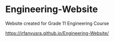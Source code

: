 # Engineering-Website
Website created for Grade 11 Engineering Course

 https://irfanyusra.github.io/Engineering-Website/
